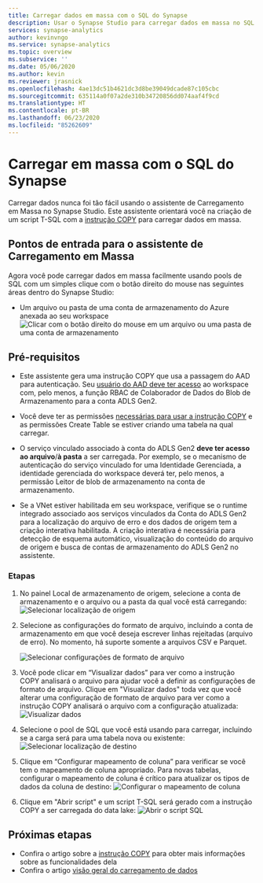```yaml
---
title: Carregar dados em massa com o SQL do Synapse
description: Usar o Synapse Studio para carregar dados em massa no SQL do Synapse
services: synapse-analytics
author: kevinvngo
ms.service: synapse-analytics
ms.topic: overview
ms.subservice: ''
ms.date: 05/06/2020
ms.author: kevin
ms.reviewer: jrasnick
ms.openlocfilehash: 4ae13dc51b4621dc3d8be39049dcade87c105cbc
ms.sourcegitcommit: 635114a0f07a2de310b34720856dd074aaf4f9cd
ms.translationtype: HT
ms.contentlocale: pt-BR
ms.lasthandoff: 06/23/2020
ms.locfileid: "85262609"
---
```

# <a name="bulk-loading-with-synapse-sql"></a>Carregar em massa com o SQL do Synapse

Carregar dados nunca foi tão fácil usando o assistente de Carregamento em Massa no Synapse Studio. Este assistente orientará você na criação de um script T-SQL com a [instrução COPY](https://docs.microsoft.com/sql/t-sql/statements/copy-into-transact-sql?view=azure-sqldw-latest) para carregar dados em massa. 

## <a name="entry-points-to-the-bulk-load-wizard"></a>Pontos de entrada para o assistente de Carregamento em Massa

Agora você pode carregar dados em massa facilmente usando pools de SQL com um simples clique com o botão direito do mouse nas seguintes áreas dentro do Synapse Studio:

- Um arquivo ou pasta de uma conta de armazenamento do Azure anexada ao seu workspace ![Clicar com o botão direito do mouse em um arquivo ou uma pasta de uma conta de armazenamento](./sql/media/bulk-load/bulk-load-entry-point-0.png)

## <a name="prerequisites"></a>Pré-requisitos

- Este assistente gera uma instrução COPY que usa a passagem do AAD para autenticação. Seu [usuário do AAD deve ter acesso](https://docs.microsoft.com/azure/synapse-analytics/sql-data-warehouse/quickstart-bulk-load-copy-tsql-examples#d-azure-active-directory-authentication-aad) ao workspace com, pelo menos, a função RBAC de Colaborador de Dados do Blob de Armazenamento para a conta ADLS Gen2.

- Você deve ter as permissões [necessárias para usar a instrução COPY](https://docs.microsoft.com/sql/t-sql/statements/copy-into-transact-sql?view=azure-sqldw-latest#permissions) e as permissões Create Table se estiver criando uma tabela na qual carregar.

- O serviço vinculado associado à conta do ADLS Gen2 **deve ter acesso ao arquivo**/**à pasta** a ser carregada. Por exemplo, se o mecanismo de autenticação do serviço vinculado for uma Identidade Gerenciada, a identidade gerenciada do workspace deverá ter, pelo menos, a permissão Leitor de blob de armazenamento na conta de armazenamento.

- Se a VNet estiver habilitada em seu workspace, verifique se o runtime integrado associado aos serviços vinculados da Conta do ADLS Gen2 para a localização do arquivo de erro e dos dados de origem tem a criação interativa habilitada. A criação interativa é necessária para detecção de esquema automático, visualização do conteúdo do arquivo de origem e busca de contas de armazenamento do ADLS Gen2 no assistente.

### <a name="steps"></a>Etapas

1. No painel Local de armazenamento de origem, selecione a conta de armazenamento e o arquivo ou a pasta da qual você está carregando: ![Selecionar localização de origem](./sql/media/bulk-load/bulk-load-source-location.png)

2. Selecione as configurações do formato de arquivo, incluindo a conta de armazenamento em que você deseja escrever linhas rejeitadas (arquivo de erro). No momento, há suporte somente a arquivos CSV e Parquet.

    ![Selecionar configurações de formato de arquivo](./sql/media/bulk-load/bulk-load-file-format-settings.png)

3. Você pode clicar em “Visualizar dados” para ver como a instrução COPY analisará o arquivo para ajudar você a definir as configurações de formato de arquivo. Clique em "Visualizar dados" toda vez que você alterar uma configuração de formato de arquivo para ver como a instrução COPY analisará o arquivo com a configuração atualizada: ![Visualizar dados](./sql/media/bulk-load/bulk-load-file-format-settings-preview-data.png) 

4. Selecione o pool de SQL que você está usando para carregar, incluindo se a carga será para uma tabela nova ou existente: ![Selecionar localização de destino](./sql/media/bulk-load/bulk-load-target-location.png)

5. Clique em “Configurar mapeamento de coluna” para verificar se você tem o mapeamento de coluna apropriado. Para novas tabelas, configurar o mapeamento de coluna é crítico para atualizar os tipos de dados da coluna de destino: ![Configurar o mapeamento de coluna](./sql/media/bulk-load/bulk-load-target-location-column-mapping.png)

6. Clique em "Abrir script" e um script T-SQL será gerado com a instrução COPY a ser carregada do data lake: ![Abrir o script SQL](./sql/media/bulk-load/bulk-load-target-final-script.png)

## <a name="next-steps"></a>Próximas etapas

- Confira o artigo sobre a [instrução COPY](https://docs.microsoft.com/sql/t-sql/statements/copy-into-transact-sql?view=azure-sqldw-latest#syntax) para obter mais informações sobre as funcionalidades dela
- Confira o artigo [visão geral do carregamento de dados](https://docs.microsoft.com/azure/synapse-analytics/sql-data-warehouse/design-elt-data-loading#what-is-elt)
